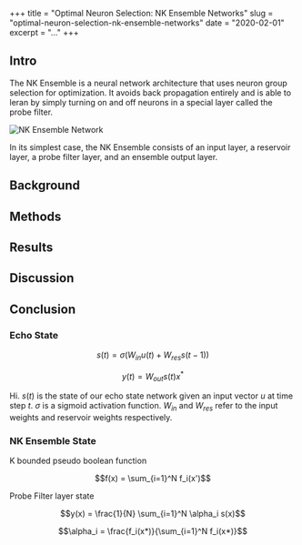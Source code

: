 +++
title = "Optimal Neuron Selection: NK Ensemble Networks"
slug = "optimal-neuron-selection-nk-ensemble-networks"
date = "2020-02-01"
excerpt = "..."
+++

## Intro 

The NK Ensemble is a neural network architecture that uses neuron group selection for optimization. It avoids back propagation entirely and is able to leran by simply turning on and off neurons in a special layer called the probe filter.

![NK Ensemble Network]()

In its simplest case, the NK Ensemble consists of an input layer, a reservoir layer, a probe filter layer, and an ensemble output layer.

## Background

## Methods

## Results

## Discussion

## Conclusion

### Echo State

```math
s(t) = \sigma(W_{in} u(t) + W_{res} s(t-1))
```

```math
y(t) = W_{out} s(t) x^*
```

Hi. $s(t)$ is the state of our echo state network given an input vector $u$ at time step $t$. $\sigma$ is a sigmoid activation function. $W_{in}$ and $W_{res}$ refer to the input weights and reservoir weights respectively.

### NK Ensemble State

K bounded pseudo boolean function

```math
f(x) = \sum_{i=1}^N f_i(x')
```

Probe Filter layer state

```math
y(x) = \frac{1}{N} \sum_{i=1}^N \alpha_i s(x)
```

```math
\alpha_i = \frac{f_i(x*)}{\sum_{i=1}^N f_i(x*)}
```